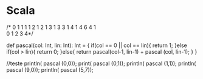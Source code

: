 # Scala
/*  0     1
    1     1 1
    2     1 2 1
    3     1 3 3 1
    4     1 4 6 4 1          
          0 1 2 3 4*/



def pascal(col: Int, lin: Int): Int = {
  if(col == 0 || col == lin){
    return 1;
  }else if(col > lin){
    return 0;
  }else{
    return pascal(col-1, lin-1) + pascal (col, lin-1);
  }
}

//teste
println( pascal (0,0));
print( pascal (0,1)); println( pascal (1,1));
println( pascal (9,0));
println( pascal (5,7));

